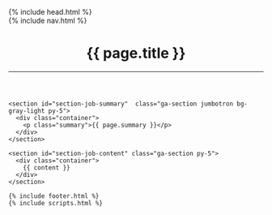 <!doctype html>
<!--[if lt IE 7]><html class="no-js lt-ie9 lt-ie8 lt-ie7" lang="{{ page.lang | default: site.lang | default: "en" }}"> <![endif]-->
<!--[if IE 7]><html class="no-js lt-ie9 lt-ie8" lang="{{ page.lang | default: site.lang | default: "en" }}"> <![endif]-->
<!--[if IE 8]><html class="no-js lt-ie9" lang="{{ page.lang | default: site.lang | default: "en" }}"> <![endif]-->
<!--[if gt IE 8]><!-->
<html class="no-js" lang="{{ page.lang | default: site.lang | default: " en " }}">
<!--<![endif]-->
{% include head.html %}

<body class="{{ page.class }}">
  <div class="main-layout">
    {% include nav.html %}
    <header id="section-intro" class="ga-section dark-header padded-section">
      <div class="overlay"></div>
      <div class="container">
        <div class="row">
          <div class="col-md-12 py-3">
            <h1 class="text-xl pb-3">{{ page.title }}</h1>
            <hr>
          </div>
        </div>
      </div>
    </header>

    <section id="section-job-summary"  class="ga-section jumbotron bg-gray-light py-5">
      <div class="container">
        <p class="summary">{{ page.summary }}</p>
      </div>
    </section>

    <section id="section-job-content" class="ga-section py-5">
      <div class="container">
        {{ content }}
      </div>
    </section>

    {% include footer.html %}
    {% include scripts.html %}
  </div>
</body>
</html>
